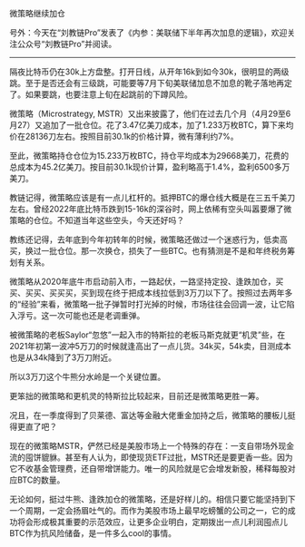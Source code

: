 
微策略继续加仓


号外：今天在“刘教链Pro”发表了《内参：美联储下半年再次加息的逻辑》，欢迎关注公众号“刘教链Pro”并阅读。

* * *

隔夜比特币仍在30k上方盘整。打开日线，从开年16k到如今30k，很明显的两级跳。至于是否还会有三级跳，可能要等7月下旬美联储加息不加息的靴子落地再定了。如果要跳，也要注意上旬在起跳前的下蹲风险。

微策略（Microstrategy, MSTR）又出来披露了，他们在过去几个月（4月29至6月27）又追加了一批仓位。花了3.47亿美刀成本，加了1.233万枚BTC，算下来均价在28136刀左右。按照目前30.1k的价格计算，微有薄利约7%。

至此，微策略持仓仓位为15.233万枚BTC，持仓平均成本为29668美刀，花费的总成本为45.2亿美刀。按目前30.1k现价计算，盈利略高于1.4%，盈利6500多万美刀。

教链记得，微策略应该是有一点儿杠杆的。抵押BTC的爆仓线大概是在三五千美刀左右。曾经2022年底比特币跌到15-16k的深谷时，网上依稀有空头叫嚣要爆了微策略的仓位。不知道当年这些空头，今天还好吗？

教练还记得，去年底到今年初转年的时候，微策略还做过一个迷惑行为，低卖高买，换过一批仓位。那一次换仓，损失了一些BTC。也有猜测是不是和年终税务筹划有关系。

微策略从2020年底牛市启动前入市，一路起伏，一路坚持定投、逢跌加仓，买买、买买、买买买，买到现在终于把成本线拉低到3万刀以下了。按照过去两年多的“经验”来看，微策略一批子弹暂时打光掉的时候，市场往往会回调一波，让它陷入浮亏。这一次可能也还是老调重弹。

被微策略的老板Saylor“忽悠”一起入市的特斯拉的老板马斯克就更“机灵”些，在2021年初第一波冲5万刀的时候就逢高出了一点儿货。34k买，54k卖，目测成本也是从34k降到了3万刀附近。

所以3万刀这个牛熊分水岭是一个关键位置。

更笨拙的微策略和更机灵的特斯拉比较起来，目前还是微策略更胜一筹。

况且，在一季度得到了贝莱德、富达等金融大佬重金加持之后，微策略的腰板儿挺得更直了吧？

现在的微策略MSTR，俨然已经是美股市场上一个特殊的存在：一支自带场外现金流的囤饼貔貅。甚至有人认为，即使现货ETF过批，MSTR还是要更香一些。因为它不收基金管理费，还自带增饼能力。唯一的风险就是它会增发新股，稀释每股对应BTC的数量。

无论如何，挺过牛熊、逢跌加仓的微策略，还是好样儿的。相信只要它能坚持到下一个周期，一定会扬眉吐气的。而作为美股市场上最早吃螃蟹的公司之一，它的成功将会形成极其重要的示范效应，让更多企业明白，定期拨出一点儿利润囤点儿BTC作为抗风险储备，是一件多么cool的事情。

